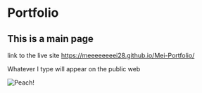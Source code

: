 # Portfolio
## This is a main page

link to the live site https://meeeeeeeei28.github.io/Mei-Portfolio/

Whatever I type will appear on the public web

![Peach!](Peach.jpeg)

